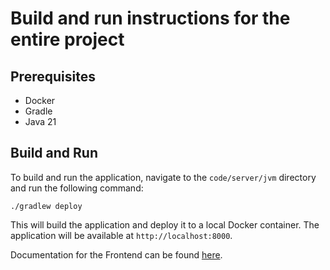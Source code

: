 # Build and run instructions for the entire project

## Prerequisites

- Docker
- Gradle
- Java 21

## Build and Run

To build and run the application, navigate to the `code/server/jvm` directory and run the following command:

```shell
./gradlew deploy 
```

This will build the application and deploy it to a local Docker container. The application will be available at `http://localhost:8000`.

Documentation for the Frontend can be found [here](../../../docs/README.md).
```
